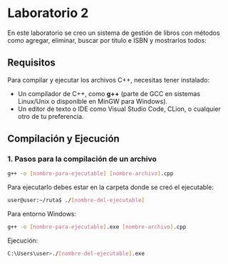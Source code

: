 # Laboratorio 2

En este laboratorio se creo un sistema de gestión de libros con métodos como agregar, eliminar, buscar por titulo e ISBN y mostrarlos todos:

## Requisitos

Para compilar y ejecutar los archivos C++, necesitas tener instalado:

- Un compilador de C++, como **g++** (parte de GCC en sistemas Linux/Unix o disponible en MinGW para Windows).
- Un editor de texto o IDE como Visual Studio Code, CLion, o cualquier otro de tu preferencia.

## Compilación y Ejecución

### 1. Pasos para la compilación de un archivo

```bash
g++ -o [nombre-para-ejecutable] [nombre-archivo].cpp
```

Para ejecutarlo debes estar en la carpeta donde se creó el ejecutable:

```bash
user@user:~/ruta$ ./[nombre-del-ejecutable]
```

Para entorno Windows:

```bash
g++ -o [nombre-para-ejecutable].exe [nombre-archivo].cpp
```

Ejecución:

```bash
C:\Users\user>./[nombre-del-ejecutable].exe
```
